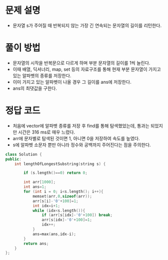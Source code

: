 # 문제 설명
- 문자열 s가 주어질 때 반복되지 않는 가장 긴 연속되는 문자열의 길이를 리턴한다.

# 풀이 방법
- 문자열의 시작을 반복문으로 다르게 하며 부분 문자열의 길이를 1씩 늘린다.
- 이때 배열, 딕셔너리, map, set 등의 자료구조를 통해 현재 부분 문자열이 가지고 있는 알파벳의 종류를 저장한다.
- 이미 가지고 있는 알파벳이 나올 경우 그 길이를 ans에 저장한다.
- ans의 최댓값을 구한다.

# 정답 코드
- 처음에 vector에 알파벳 종류를 저장 후 find를 통해 탐색했었는데, 통과는 되었지만 시간은 316 ms로 매우 느렸다.
- arr에 문자별로 탐색된 것이면 1, 아니면 0을 저장하여 속도를 높였다.
- s에 알파벳 소문자 뿐만 아니라 정수와 공백까지 주어진다는 점을 주의한다.
```cpp
class Solution {
public:
    int lengthOfLongestSubstring(string s) {

        if (s.length()==0) return 0;

        int arr[1000];
        int ans=1;
        for (int i = 0; i<s.length(); i++){
            memset(arr,0,sizeof(arr));
            arr[s[i]-'0'+100]=1;
            int idx=i+1;
            while (idx<s.length()){
                if (arr[s[idx]-'0'+100]) break;
                arr[s[idx]-'0'+100]=1;
                idx++;
            }
            ans=max(ans,idx-i);
        }
        return ans;
    }
};
```
